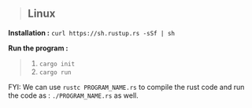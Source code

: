 > ## Linux 

**Installation :** `curl https://sh.rustup.rs -sSf | sh`

**Run the program :**

> 1. `cargo init`
> 2. `cargo run`

 FYI: We can use `rustc PROGRAM_NAME.rs` to compile the rust code and run the code as : `./PROGRAM_NAME.rs` as well. 